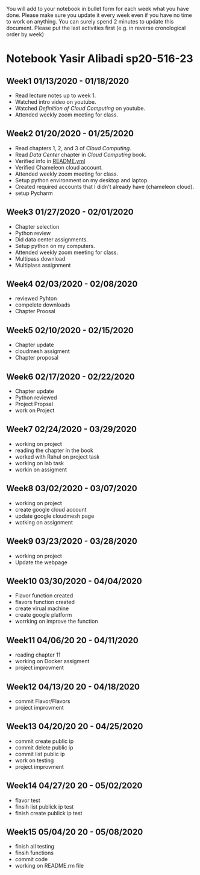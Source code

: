 
You will add to your notebook in bullet form for each week what you have done. 
Please make sure you update it every week even if you have no time to work on 
anything. You can surely spend 2 minutes to update this document. Please put 
the last activities first (e.g. in reverse cronological order by week)


# Notebook Yasir Alibadi sp20-516-23

## Week1 01/13/2020 - 01/18/2020

* Read lecture notes up to week 1.
* Watched intro video on youtube.
* Watched *Definition of Cloud Computing* on youtube.
* Attended weekly zoom meeting for class.


## Week2 01/20/2020 - 01/25/2020

* Read chapters 1, 2, and 3 of *Cloud Computing*.
* Read *Data Center*  chapter in *Cloud Computing* book.
* Verified info in [README.yml](./README.yml)
* Verified Chameleon cloud account.
* Attended weekly zoom meeting for class.
* Setup python environment on my desktop and laptop.
* Created required accounts that I didn't already have (chameleon cloud).
* setup Pycharm



## Week3 01/27/2020 - 02/01/2020

* Chapter selection 
* Python review 
* Did data center assignments.
* Setup python on my computers.
* Attended weekly zoom meeting for class.
* Multipass download
* Multiplass assignment

## Week4 02/03/2020 - 02/08/2020

* reviewed Pyhton
* compelete downloads 
* Chapter Proosal

## Week5 02/10/2020 - 02/15/2020

* Chapter update 
* cloudmesh assigment 
* Chapter proposal

## Week6 02/17/2020 - 02/22/2020

* Chapter update
* Python reviewed
* Project Propsal
* work on Project

## Week7 02/24/2020 - 03/29/2020

* working on project
* reading the chapter in the book
* worked with Rahul on project task
* working on lab task
* workin on assigment 

## Week8 03/02/2020 - 03/07/2020

* working on project
* create google cloud account
* update google cloudmesh page
* wotking on assignment 

## Week9 03/23/2020 - 03/28/2020

* working on project
* Update the webpage

## Week10 03/30/2020 - 04/04/2020

* Flavor function created
* flavors function created 
* create virual machine 
* create google platform 
* worrking on improve the function 

## Week11 04/06/20  20 - 04/11/2020

* reading chapter 11 
* working on Docker assigment 
* project improvment

## Week12 04/13/20  20 - 04/18/2020

* commit Flavor/Flavors
* project improvment

## Week13 04/20/20  20 - 04/25/2020

* commit create public ip
* commit delete public ip
* commit list public ip
* work on testing
* project improvment

## Week14 04/27/20  20 - 05/02/2020

* flavor test
* finsih list publick ip test
* finish create publick ip test

## Week15 05/04/20  20 - 05/08/2020

* finish all testing
* finsih functions
* commit code
* working on README.rm file
